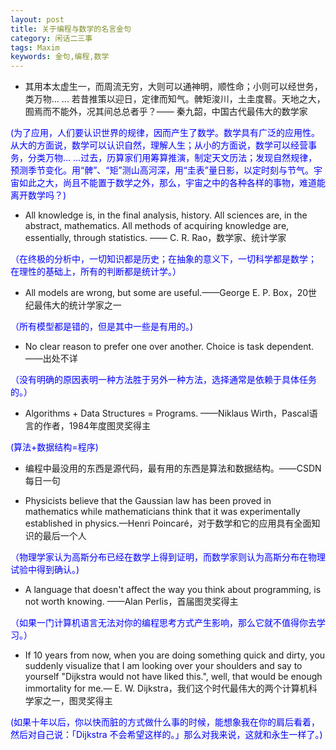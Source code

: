```yaml
---
layout: post
title: 关于编程与数学的名言金句
category: 闲话二三事
tags: Maxim
keywords: 金句,编程,数学
---
```




* 其用本太虚生一，而周流无穷，大则可以通神明，顺性命；小则可以经世务，类万物... ... 若昔推策以迎日，定律而知气。髀矩浚川，土圭度晷。天地之大，囿焉而不能外，况其间总总者乎？—— 秦九韶，中国古代最伟大的数学家

<span style="color:blue">(为了应用，人们要认识世界的规律，因而产生了数学。数学具有广泛的应用性。从大的方面说，数学可以认识自然，理解人生；从小的方面说，数学可以经营事务，分类万物... ...过去，历算家们用筹算推演，制定天文历法；发现自然规律，预测季节变化。用“髀”、“矩”测山高河深，用“圭表”量日影，以定时刻与节气。宇宙如此之大，尚且不能置于数学之外，那么，宇宙之中的各种各样的事物，难道能离开数学吗？)</span>


* All knowledge is, in the final analysis, history.  All sciences are, in the abstract, mathematics. All methods of acquiring knowledge are, essentially, through statistics. —— C. R. Rao，数学家、统计学家

<span style="color:blue">（在终极的分析中，一切知识都是历史；在抽象的意义下，一切科学都是数学； 在理性的基础上，所有的判断都是统计学。）</span>


* All models are wrong, but some are useful.——George E. P. Box，20世纪最伟大的统计学家之一

<span style="color:blue">（所有模型都是错的，但是其中一些是有用的。)</span>


* No clear reason to prefer one over another. Choice is task dependent. ——出处不详

<span style="color:blue">（没有明确的原因表明一种方法胜于另外一种方法，选择通常是依赖于具体任务的。）</span>


* Algorithms + Data Structures = Programs. ——Niklaus Wirth，Pascal语言的作者，1984年度图灵奖得主

<span style="color:blue">(算法+数据结构=程序)</span>


* 编程中最没用的东西是源代码，最有用的东西是算法和数据结构。——CSDN每日一句


* Physicists believe that the Gaussian law has been proved in mathematics while mathematicians think that it was experimentally established in physics.—Henri Poincaré，对于数学和它的应用具有全面知识的最后一个人

<span style="color:blue">（物理学家认为高斯分布已经在数学上得到证明，而数学家则认为高斯分布在物理试验中得到确认。)</span>


* A language that doesn't affect the way you think about programming, is not worth knowing. ——Alan Perlis，首届图灵奖得主

<span style="color:blue">（如果一门计算机语言无法对你的编程思考方式产生影响，那么它就不值得你去学习。）</span>


* If 10 years from now, when you are doing something quick and dirty, you suddenly visualize that I am looking over your shoulders and say to yourself "Dijkstra would not have liked this.", well, that would be enough immortality for me.— E. W. Dijkstra，我们这个时代最伟大的两个计算机科学家之一，图灵奖得主

<span style="color:blue">(如果十年以后，你以快而脏的方式做什么事的时候，能想象我在你的肩后看着，然后对自己说：「Dijkstra 不会希望这样的。」那么对我来说，这就和永生一样了。)</span>


